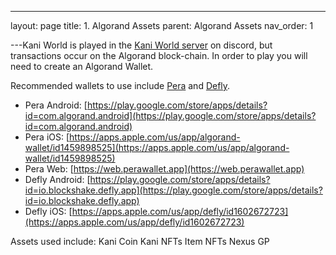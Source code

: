 ---
layout: page
title: 1. Algorand Assets
parent: Algorand Assets
nav_order: 1

---Kani World is played in the [Kani World server](https://discord.gg/Npybs2RTwV) on discord, 
but transactions occur on the Algorand block-chain. In order to play you will need to create
an Algorand Wallet.

Recommended wallets to use include [Pera](https://perawallet.app) and
   [Defly](https://defly.app/).
   - Pera Android: [https://play.google.com/store/apps/details?id=com.algorand.android](https://play.google.com/store/apps/details?id=com.algorand.android)
   - Pera iOS: [https://apps.apple.com/us/app/algorand-wallet/id1459898525](https://apps.apple.com/us/app/algorand-wallet/id1459898525)
   - Pera Web: [https://web.perawallet.app](https://web.perawallet.app)
   - Defly Android: [https://play.google.com/store/apps/details?id=io.blockshake.defly.app](https://play.google.com/store/apps/details?id=io.blockshake.defly.app)
   - Defly iOS: [https://apps.apple.com/us/app/defly/id1602672723](https://apps.apple.com/us/app/defly/id1602672723)

Assets used include:
Kani Coin
Kani NFTs
Item NFTs
Nexus GP
